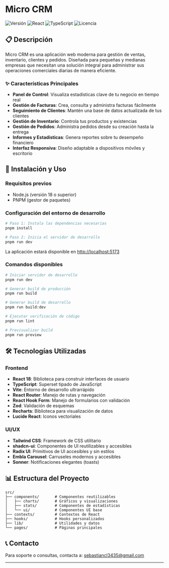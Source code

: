 # Micro CRM

![Versión](https://img.shields.io/badge/versión-1.0.0-blue)
![React](https://img.shields.io/badge/React-18.3.1-61DAFB)
![TypeScript](https://img.shields.io/badge/TypeScript-5.5.3-3178C6)
![Licencia](https://img.shields.io/badge/licencia-EULA-orange)

## 📋 Descripción

Micro CRM es una aplicación web moderna para gestión de ventas, inventario, clientes y pedidos. Diseñada para pequeñas y medianas empresas que necesitan una solución integral para administrar sus operaciones comerciales diarias de manera eficiente.

### ✨ Características Principales

- **Panel de Control**: Visualiza estadísticas clave de tu negocio en tiempo real
- **Gestión de Facturas**: Crea, consulta y administra facturas fácilmente
- **Seguimiento de Clientes**: Mantén una base de datos actualizada de tus clientes
- **Gestión de Inventario**: Controla tus productos y existencias
- **Gestión de Pedidos**: Administra pedidos desde su creación hasta la entrega
- **Informes y Estadísticas**: Genera reportes sobre tu desempeño financiero
- **Interfaz Responsiva**: Diseño adaptable a dispositivos móviles y escritorio

## 🚀 Instalación y Uso

### Requisitos previos

- Node.js (versión 18 o superior)
- PNPM (gestor de paquetes)

### Configuración del entorno de desarrollo

```bash
# Paso 1: Instala las dependencias necesarias
pnpm install

# Paso 2: Inicia el servidor de desarrollo
pnpm run dev
```

La aplicación estará disponible en [http://localhost:5173](http://localhost:8080)

### Comandos disponibles

```bash
# Iniciar servidor de desarrollo
pnpm run dev

# Generar build de producción
pnpm run build

# Generar build de desarrollo
pnpm run build:dev

# Ejecutar verificación de código
pnpm run lint

# Previsualizar build
pnpm run preview
```

## 🛠️ Tecnologías Utilizadas

### Frontend
- **React 18**: Biblioteca para construir interfaces de usuario
- **TypeScript**: Superset tipado de JavaScript
- **Vite**: Entorno de desarrollo ultrarrápido
- **React Router**: Manejo de rutas y navegación
- **React Hook Form**: Manejo de formularios con validación
- **Zod**: Validación de esquemas
- **Recharts**: Biblioteca para visualización de datos
- **Lucide React**: Iconos vectoriales

### UI/UX
- **Tailwind CSS**: Framework de CSS utilitario
- **shadcn-ui**: Componentes de UI reutilizables y accesibles
- **Radix UI**: Primitivos de UI accesibles y sin estilos
- **Embla Carousel**: Carruseles modernos y accesibles
- **Sonner**: Notificaciones elegantes (toasts)

## 📊 Estructura del Proyecto

```
src/
├── components/       # Componentes reutilizables
│   ├── charts/       # Gráficos y visualizaciones
│   ├── stats/        # Componentes de estadísticas
│   └── ui/           # Componentes UI base
├── contexts/         # Contextos de React
├── hooks/            # Hooks personalizados
├── lib/              # Utilidades y datos
└── pages/            # Páginas principales
```


## 📞 Contacto

Para soporte o consultas, contacta a: [sebastiancl3435@gmail.com](mailto:sebastiancl3435@gmail.com)

---

